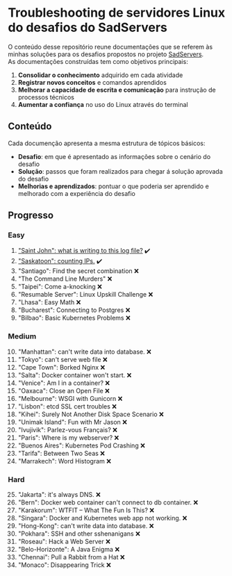 # Troubleshooting de servidores Linux do desafios do SadServers
O conteúdo desse repositório reune documentações que se referem às minhas soluções para os desafios propostos no projeto [SadServers](https://sadservers.com). <br>
As documentações construídas tem como objetivos principais:
1. **Consolidar o conhecimento** adquirido em cada atividade
2. **Registrar novos conceitos** e comandos aprendidos
3. **Melhorar a capacidade de escrita e comunicação** para instrução de processos técnicos
3. **Aumentar a confiança** no uso do Linux através do terminal

## Conteúdo
Cada documenção apresenta a mesma estrutura de tópicos básicos:
- **Desafio**: em que é apresentado as informações sobre o cenário do desafio
- **Solução**: passos que foram realizados para chegar á solução aprovada do desafio
- **Melhorias e aprendizados**: pontuar o que poderia ser aprendido e melhorado com a experiência do desafio

## Progresso
### Easy 
1. ["Saint John": what is writing to this log file?](/easy/1-saint-john.md) :heavy_check_mark:
2. ["Saskatoon": counting IPs.](/easy/2-saskatoon.md) :heavy_check_mark:
3. "Santiago": Find the secret combination :x:
4. "The Command Line Murders" :x:
5. "Taipei": Come a-knocking :x:
6. "Resumable Server": Linux Upskill Challenge :x:
7. "Lhasa": Easy Math :x:
8. "Bucharest": Connecting to Postgres :x:
9. "Bilbao": Basic Kubernetes Problems :x:

### Medium 
10. "Manhattan": can't write data into database. :x:
11. "Tokyo": can't serve web file :x:
12. "Cape Town": Borked Nginx :x:
13. "Salta": Docker container won't start. :x:
14. "Venice": Am I in a container? :x:
15. "Oaxaca": Close an Open File :x:
16. "Melbourne": WSGI with Gunicorn :x:
17. "Lisbon": etcd SSL cert troubles :x:
18. "Kihei": Surely Not Another Disk Space Scenario :x:
19. "Unimak Island": Fun with Mr Jason :x:
20. "Ivujivik": Parlez-vous Français? :x:
21. "Paris": Where is my webserver? :x:
22. "Buenos Aires": Kubernetes Pod Crashing :x:
23. "Tarifa": Between Two Seas :x:
24. "Marrakech": Word Histogram :x:

### Hard 
25. "Jakarta": it's always DNS. :x:
26. "Bern": Docker web container can't connect to db container. :x:
27. "Karakorum": WTFIT – What The Fun Is This? :x:
28. "Singara": Docker and Kubernetes web app not working. :x:
29. "Hong-Kong": can't write data into database. :x:
30. "Pokhara": SSH and other sshenanigans :x:
31. "Roseau": Hack a Web Server :x:
32. "Belo-Horizonte": A Java Enigma :x:
33. "Chennai": Pull a Rabbit from a Hat :x:
34. "Monaco": Disappearing Trick :x: